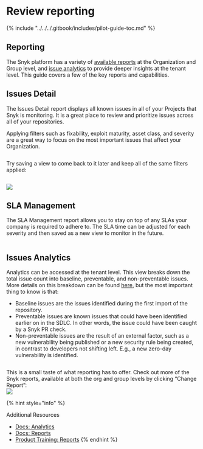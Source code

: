# Review reporting

{% include "../../../.gitbook/includes/pilot-guide-toc.md" %}

## Reporting

The Snyk platform has a variety of [available reports](https://docs.snyk.io/manage-risk/reporting/available-snyk-reports) at the Organization and Group level, and [issue analytics](https://docs.snyk.io/manage-risk/enterprise-analytics/issues-analytics) to provide deeper insights at the tenant level. This guide covers a few of the key reports and capabilities.

## Issues Detail

The Issues Detail report displays all known issues in all of your Projects that Snyk is monitoring. It is a great place to review and prioritize issues across all of your repositories.

Applying filters such as fixability, exploit maturity, asset class, and severity are a great way to focus on the most important issues that affect your Organization.

<figure><img src="https://lh7-rt.googleusercontent.com/docsz/AD_4nXemxx2Nk4j5shNT04dsvthA0gPJKtsaCLEJZ3DE6csgid6FEOXV09BYykl-yP-Mpi9DOSivwidOwJdTAlWmJyTMfeKY9mmMS1xYY2QyJ-_548iUzQlmxpeSrT1P1VaGYqIGrRnUug?key=i_CNrr-DvB8PGUAzq09BT3pc" alt=""><figcaption></figcaption></figure>

Try saving a view to come back to it later and keep all of the same filters applied:

<figure><img src="https://lh7-rt.googleusercontent.com/docsz/AD_4nXf6HMW1Ld-T-lbX_rlij-vNILvjzLavoz6C8sosqgZ3uk8SIMp6bZX6_rXjMjg87Is11VTpP_Dzq8qtHD_xhC3rfuPBrQegKBpQqWN8xHdd0E4VsTIvJR5jsoUBs7-V20LSEboWqg?key=i_CNrr-DvB8PGUAzq09BT3pc" alt=""><figcaption></figcaption></figure>

![](https://lh7-rt.googleusercontent.com/docsz/AD_4nXd1eLOowyZLyMAy73FjTE1LMw-Z0kE9M8uzTRhHWSkOEAKLstCkD6RgmmwEP6DBwSBD_EWUJGiF-QiF66V9xCwUaxkygcydGHOzHvR7WBgLWakvLbTyNyODLj4_Y8zkbs_JdVrfwg?key=i_CNrr-DvB8PGUAzq09BT3pc)

## SLA Management

The SLA Management report allows you to stay on top of any SLAs your company is required to adhere to. The SLA time can be adjusted for each severity and then saved as a new view to monitor in the future.

<figure><img src="https://lh7-rt.googleusercontent.com/docsz/AD_4nXeuN_Zmk6Ve1RThtILreE0_qPrFp15WsztUenS9bILnjgBkpa1t9pO6f8UXtszyYPFm25IJA0uOXJEcbqMicRtjsiBvl58olqEc5bBooaNPk8bssObP73uFe-oQi7lP4hBEuFKP?key=i_CNrr-DvB8PGUAzq09BT3pc" alt=""><figcaption></figcaption></figure>

## Issues Analytics

Analytics can be accessed at the tenant level. This view breaks down the total issue count into baseline, preventable, and non-preventable issues. More details on this breakdown can be found [here](https://docs.snyk.io/manage-risk/enterprise-analytics/issues-analytics#delineation-of-how-risk-is-introduced), but the most important thing to know is that:

* Baseline issues are the issues identified during the first import of the repository.
* Preventable issues are known issues that could have been identified earlier on in the SDLC. In other words, the issue could have been caught by a Snyk PR check.
* Non-preventable issues are the result of an external factor, such as a new vulnerability being published or a new security rule being created, in contrast to developers not shifting left. E.g., a new zero-day vulnerability is identified.

<figure><img src="https://lh7-rt.googleusercontent.com/docsz/AD_4nXco8q4gfqWC3QdLqOY8N15kchfGb9_FKm28rXonSWmSbOnrTDIQpvQMluxOoiOBWQStylL_LKasaU7VhjbjkRzv0UIQ60UqKtX3yTwTO-XO1gz7tgiWQc2COU-frmYkUXl5FQAM?key=i_CNrr-DvB8PGUAzq09BT3pc" alt=""><figcaption></figcaption></figure>

This is a small taste of what reporting has to offer. Check out more of the Snyk reports, available at both the org and group levels by clicking “Change Report”:\
![](https://lh7-rt.googleusercontent.com/docsz/AD_4nXfS5UzFsGMM5_N5fK6iFLN16rFFfSmj3W9BXkmDnZOvvOBoUjCIQD6j1afOaN9PySsB-MI4TNLtKdgFbVk1OMe5u1uCYDSKv1pjhkaUSqhGspmGqOggsPx5XCK7IZGVv7QQmN5NqQ?key=i_CNrr-DvB8PGUAzq09BT3pc)

{% hint style="info" %}


Additional Resources

* [Docs: Analytics](https://docs.snyk.io/manage-risk/enterprise-analytics)
* [Docs: Reports](https://docs.snyk.io/manage-risk/reporting)
* [Product Training: Reports](https://learn.snyk.io/catalog/?type=product-training\&topics=Reporting)
{% endhint %}
